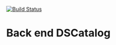 [![Build Status](https://travis-ci.org/RangelMoreira/dscatalog-bootcamp-devsuperior.svg?branch=main)](https://travis-ci.org/RangelMoreira/dscatalog-bootcamp-devsuperior)

#  Back end DSCatalog 

